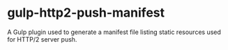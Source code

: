 # gulp-http2-push-manifest
A Gulp plugin used to generate a manifest file listing static resources used for HTTP/2 server push.
